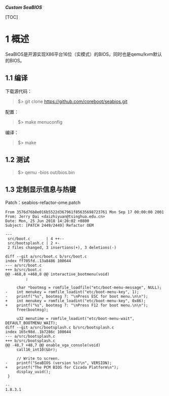 ***Custom SeaBIOS***

[TOC]

# 1 概述

SeaBIOS是开源实现X86平台16位（实模式）的BIOS，同时也是qemu/kvm默认的BIOS。

## 1.1 编译

下载源代码：
> $> git clone https://github.com/coreboot/seabios.git

配置：
> $> make menuconfig

编译：
> $> make

## 1.2 测试

> $> qemu -bios out/bios.bin

## 1.3 定制显示信息与热键

Patch：seabios-refactor-ome.patch
```
From 3576d76b8e016b5522d367961f85635698723761 Mon Sep 17 00:00:00 2001
From: Jerry Dai <daizhiyuan@tsinghua.edu.cn>
Date: Mon, 25 Jun 2018 14:20:02 +0800
Subject: [PATCH 2449/2449] Refactor OEM
 
---
 src/boot.c       | 4 ++--
 src/bootsplash.c | 2 +-
 2 files changed, 3 insertions(+), 3 deletions(-)
 
diff --git a/src/boot.c b/src/boot.c
index ff705fd..13a8486 100644
--- a/src/boot.c
+++ b/src/boot.c
@@ -468,8 +468,8 @@ interactive_bootmenu(void)
         ;
 
     char *bootmsg = romfile_loadfile("etc/boot-menu-message", NULL);
-    int menukey = romfile_loadint("etc/boot-menu-key", 1);
-    printf("%s", bootmsg ?: "\nPress ESC for boot menu.\n\n");
+    int menukey = romfile_loadint("etc/boot-menu-key", 0x86);
+    printf("%s", bootmsg ?: "\nPress F12 for boot menu.\n\n");
     free(bootmsg);
 
     u32 menutime = romfile_loadint("etc/boot-menu-wait", DEFAULT_BOOTMENU_WAIT);
diff --git a/src/bootsplash.c b/src/bootsplash.c
index 165c98d..1b7286c 100644
--- a/src/bootsplash.c
+++ b/src/bootsplash.c
@@ -48,7 +48,7 @@ enable_vga_console(void)
     call16_int10(&br);
 
     // Write to screen.
-    printf("SeaBIOS (version %s)\n", VERSION);
+    printf("The PCM BIOS for Cicada Platform\n");
     display_uuid();
 }
 
-- 
1.8.3.1
```


